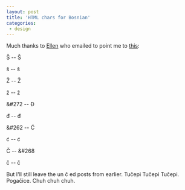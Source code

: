 ```yaml
---
layout: post
title: 'HTML chars for Bosnian'
categories:
 - design
---
```



		


Much thanks to <a href="http://www.ellensjourney.org/stranger/">Ellen</a> who emailed to point me to <a href="http://balkansnet.org/diacritic.html">this</a>:



&#352; -- &#352;



 &#353; -- &#353;



&#381; -- &#381;



 &#382; -- &#382;



&#272 -- &#272;



&#273; -- &#273;



&#262 -- &#262;



&#263; -- &#263;



&#268; -- &#268



&#269; -- &#269;



But I'll still leave the un &#269; ed posts from earlier. Tu&#269;epi Tu&#269;epi Tu&#269;epi. Poga&#269;ice. Chuh chuh chuh.
		
